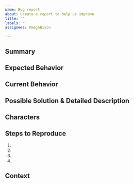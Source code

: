 ```yaml
---
name: Bug report
about: Create a report to help us improve
title: ''
labels: ''
assignees: OmegaBison

---
```


## Summary
<!--- Provide a general summary of the issue in the Title above -->

## Expected Behavior
<!--- Tell us what should happen. Add screenshots if applicable. -->

## Current Behavior
<!--- Tell us what happens instead of the expected behavior. Add screenshots if applicable. -->

## Possible Solution & Detailed Description
<!--- Not obligatory, but suggest a fix/reason for the bug, -->
<!--- Provide a detailed description of the change or addition you are proposing -->

## Characters
<!--- List the character name for the character you were on when the issue occurrred -->

## Steps to Reproduce
<!--- Provide a link to a live example, or an unambiguous set of steps to -->
<!--- reproduce this bug. Include code to reproduce, if relevant -->
1.
2.
3.
4.

## Context
<!--- How has this issue affected you? What are you trying to accomplish? -->
<!--- Providing context helps us come up with a solution that is most useful in the real world -->
